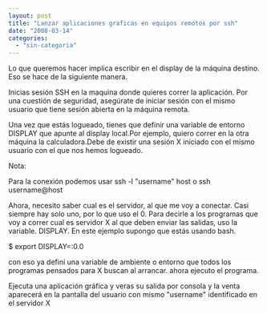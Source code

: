 ```yaml
---
layout: post
title: "Lanzar aplicaciones graficas en equipos remotos por ssh"
date: "2008-03-14"
categories: 
  - "sin-categoria"
---
```


Lo que queremos hacer implica escribir en el display de la máquina destino. Eso se hace de la siguiente manera.

Inicias sesión SSH en la maquina donde quieres correr la aplicación. Por una cuestión de seguridad, asegúrate de iniciar sesión con el mismo usuario que tiene sesión abierta en la máquina remota.

Una vez que estás logueado, tienes que definir una variable de entorno DISPLAY que apunte al display local.Por ejemplo, quiero correr en la otra máquina la calculadora.Debe de existir una sesión X iniciado con el mismo usuario con el que nos hemos logueado.

Nota:

Para la conexión podemos usar ssh -l "username" host o ssh username@host

Ahora, necesito saber cual es el servidor, al que me voy a conectar. Casi siempre hay solo uno, por lo que uso el 0. Para decirle a los programas que voy a correr cual es servidor X al que deben enviar las salidas, uso la variable. DISPLAY. En este ejemplo supongo que estás usando bash.

$ export DISPLAY=:0.0

con eso ya definí una variable de ambiente o entorno que todos los programas pensados para X buscan al arrancar. ahora ejecuto el programa.

Ejecuta una aplicación gráfica y veras su salida por consola y la venta aparecerá en la pantalla del usuario con mismo "username" identificado en el servidor X
